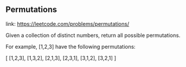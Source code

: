 ## Permutations 
link: <https://leetcode.com/problems/permutations/>

Given a collection of distinct numbers, return all possible permutations.



For example,
[1,2,3] have the following permutations:

[
  [1,2,3],
  [1,3,2],
  [2,1,3],
  [2,3,1],
  [3,1,2],
  [3,2,1]
]

